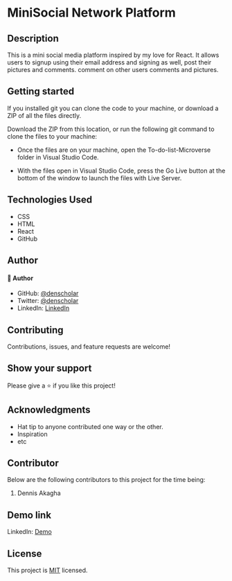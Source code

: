 # MiniSocial Network Platform

## Description
This is a mini social media platform inspired by my love for React. It allows users to signup using their email address and signing as well, post their pictures and comments. comment on other users comments and pictures. 

## Getting started
If you installed git you can clone the code to your machine, or download a ZIP of all the files directly.

Download the ZIP from this location, or run the following git command to clone the files to your machine:

* Once the files are on your machine, open the To-do-list-Microverse folder in Visual Studio Code.

* With the files open in Visual Studio Code, press the Go Live button at the bottom of the window to launch the files with Live Server.

## Technologies Used
* CSS
* HTML
* React
* GitHub

## Author

#### 👤 Author
- GitHub: [@denscholar](https://github.com/denscholar)
- Twitter: [@denscholar](https://twitter.com/dennisakagha)
- LinkedIn: [LinkedIn](https://www.linkedin.com/in/dennisakagha/)

## Contributing 
Contributions, issues, and feature requests are welcome!

## Show your support
Please give a ⭐️ if you like this project! 

## Acknowledgments
- Hat tip to anyone contributed one way or the other.
- Inspiration
- etc

## Contributor
Below are the following contributors to this project for the time being:
1. Dennis Akagha

## Demo link
LinkedIn: [Demo](https://mini-social-network-app.herokuapp.com/)

## License
This project is [MIT](https://github.com/microverseinc/readme-template/blob/master/MIT.md) licensed.
